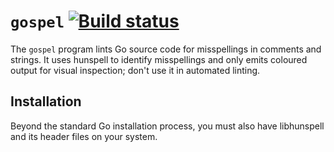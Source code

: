 # `gospel` [![Build status](https://github.com/kortschak/gospel/workflows/Test/badge.svg)](https://github.com/kortschak/gospel/actions)

The `gospel` program lints Go source code for misspellings in comments and strings. It uses hunspell to identify misspellings and only emits coloured output for visual inspection; don't use it in automated linting.

## Installation

Beyond the standard Go installation process, you must also have libhunspell and its header files on your system.